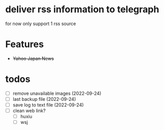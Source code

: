 # deliver rss information to telegraph

for now only support 1 rss source

# Features
- ~~Yahoo Japan News~~

# todos
- [ ] remove unavailable images (2022-09-24)
- [ ] last backup file (2022-09-24)
- [ ] save log to text file (2022-09-24)
- [ ] clean web link?
  - [ ] huxiu
  - [ ] wsj

